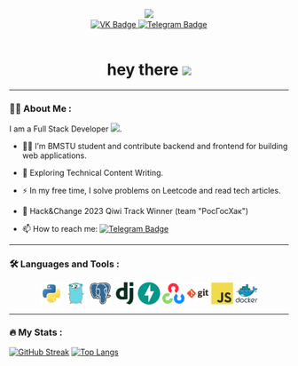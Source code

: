 <div id="header" align="center">
  <img src="https://media.giphy.com/media/zOvBKUUEERdNm/giphy.gif" width="400"/>
</div>
<div id="badges" align="center">
  <a href="https://vk.com/damirbarashev">
    <img src="https://img.shields.io/badge/VK-blue?style=for-the-badge&logo=vk&logoColor=white" alt="VK Badge"/>
  </a>
  <a href="https://t.me/damirbarashev">
    <img src="https://img.shields.io/badge/Telegram-blue?style=for-the-badge&logo=telegram&logoColor=white" alt="Telegram Badge"/>
  </a>
</div>
<div align="center">
    <img src="https://komarev.com/ghpvc/?username=barashevdamir&style=flat-square&color=blue" alt=""/>
</div>
<h1 align="center">
  hey there
  <img src="https://media.giphy.com/media/hvRJCLFzcasrR4ia7z/giphy.gif" width="30px"/>
</h1>

---

### :man_technologist: About Me :
I am a Full Stack Developer <img src="https://media.giphy.com/media/WUlplcMpOCEmTGBtBW/giphy.gif" width="30">.
- :man_student: I’m BMSTU student and contribute backend and frontend for building web applications.

- :open_book: Exploring Technical Content Writing.

- :zap: In my free time, I solve problems on Leetcode and read tech articles.

- :1st_place_medal: Hack&Change 2023 Qiwi Track Winner (team "РосГосХак")

- :mailbox: How to reach me: [![Telegram Badge](https://img.shields.io/badge/-damirbarashev-blue?style=flat&logo=Telegram&logoColor=white)](https://t.me/damirbarashev)

---

### :hammer_and_wrench: Languages and Tools :
<p align="center">
  <img src="https://github.com/devicons/devicon/blob/master/icons/python/python-original.svg" alt="Python" title="Python" width="40" height="40"/>
  <img src="https://github.com/devicons/devicon/blob/master/icons/go/go-original.svg" alt="Python" title="Python" width="40" height="40"/>
  <img src="https://github.com/devicons/devicon/blob/master/icons/postgresql/postgresql-original.svg" alt="Postgres" title="Postgres" width="40" height="40"/>
  <img src="https://github.com/devicons/devicon/blob/master/icons/django/django-plain.svg" alt="Django" title="Django" width="40" height="40"/>
  <img src="https://github.com/devicons/devicon/blob/master/icons/fastapi/fastapi-original.svg" alt="FastAPI" title="FastAPI" width="40" height="40"/>
  <img src="https://github.com/devicons/devicon/blob/master/icons/opencv/opencv-original.svg" alt="OpenCV" title="OpenCV" width="40" height="40"/>
  <img src="https://github.com/devicons/devicon/blob/master/icons/git/git-original-wordmark.svg" alt="Git" title="Git" width="40" height="40"/>
  <img src="https://github.com/devicons/devicon/blob/master/icons/javascript/javascript-original.svg" alt="JavaScript" title="JavaScript" width="40" height="40"/>
  <img src="https://github.com/devicons/devicon/blob/master/icons/docker/docker-original-wordmark.svg" alt="Docker" title="Docker" width="40" height="40"/>
</p>

---

### :fire: My Stats :

[![GitHub Streak](http://github-readme-streak-stats.herokuapp.com?user=barashevdamir&theme=dark&background=000000)](https://git.io/streak-stats)
[![Top Langs](https://github-readme-stats.vercel.app/api/top-langs/?username=barashevdamir&layout=compact&theme=vision-friendly-dark)](https://github.com/anuraghazra/github-readme-stats)
